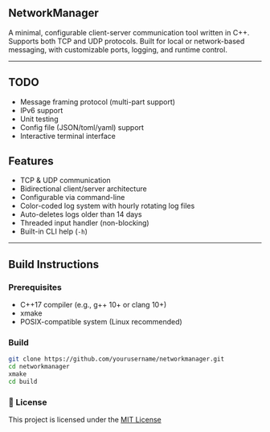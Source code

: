 

## NetworkManager

A minimal, configurable client-server communication tool written in C++. Supports both TCP and UDP protocols. Built for local or network-based messaging, with customizable ports, logging, and runtime control.

---

## TODO

- Message framing protocol (multi-part support)
- IPv6 support
- Unit testing
- Config file (JSON/toml/yaml) support
- Interactive terminal interface

## Features

- TCP & UDP communication
- Bidirectional client/server architecture
- Configurable via command-line
- Color-coded log system with hourly rotating log files
- Auto-deletes logs older than 14 days
- Threaded input handler (non-blocking)
- Built-in CLI help (`-h`)

---

## Build Instructions

### Prerequisites

- C++17 compiler (e.g., g++ 10+ or clang 10+)
- xmake
- POSIX-compatible system (Linux recommended)

### Build

```bash
git clone https://github.com/yourusername/networkmanager.git
cd networkmanager
xmake
cd build
```

### 📃 License

This project is licensed under the [MIT License](LICENSE)